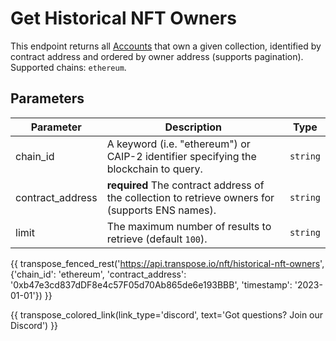 # Get Historical NFT Owners

This endpoint returns all [Accounts](../models/nft_owner_model.md) that own a given collection, identified by contract address and ordered by owner address (supports pagination). Supported chains: `ethereum`.

## Parameters
| Parameter     | Description                                                                          | Type     | 
|---------------|--------------------------------------------------------------------------------------|----------|
| chain_id      | A keyword (i.e. "ethereum") or CAIP-2 identifier specifying the blockchain to query. | `string` | 
| contract_address | **required** The contract address of the collection to retrieve owners for (supports ENS names).   | `string` | 
| limit | The maximum number of results to retrieve (default `100`). | `string` |

{{ transpose_fenced_rest('https://api.transpose.io/nft/historical-nft-owners', {'chain_id': 'ethereum', 'contract_address': '0xb47e3cd837dDF8e4c57F05d70Ab865de6e193BBB', 'timestamp': '2023-01-01'}) }}

{{ transpose_colored_link(link_type='discord', text='Got questions?  Join our Discord') }}
